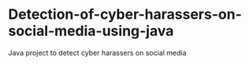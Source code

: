 # Detection-of-cyber-harassers-on-social-media-using-java
Java project to detect cyber harassers on social media
